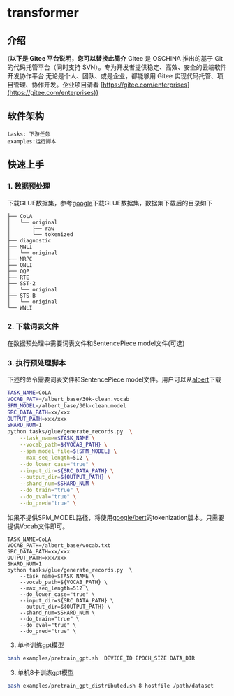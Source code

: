 # transformer

## 介绍

{**以下是 Gitee 平台说明，您可以替换此简介**
Gitee 是 OSCHINA 推出的基于 Git 的代码托管平台（同时支持 SVN）。专为开发者提供稳定、高效、安全的云端软件开发协作平台
无论是个人、团队、或是企业，都能够用 Gitee 实现代码托管、项目管理、协作开发。企业项目请看 [https://gitee.com/enterprises](https://gitee.com/enterprises)}

## 软件架构

```text
tasks: 下游任务
examples:运行脚本
```

## 快速上手

### 1. 数据预处理

下载GLUE数据集，参考[google](https://github.com/google-research/bert)下载GLUE数据集，数据集下载后的目录如下

```text
├── CoLA
│   └── original
│       ├── raw
│       └── tokenized
├── diagnostic
├── MNLI
│   └── original
├── MRPC
├── QNLI
├── QQP
├── RTE
├── SST-2
│   └── original
├── STS-B
│   └── original
└── WNLI
```

### 2. 下载词表文件

在数据预处理中需要词表文件和SentencePiece model文件(可选)

### 3. 执行预处理脚本

下述的命令需要词表文件和SentencePiece model文件。用户可以从[albert](https://github.com/google-research/albert)下载

```bash
TASK_NAME=CoLA
VOCAB_PATH=/albert_base/30k-clean.vocab
SPM_MODEL=/albert_base/30k-clean.model
SRC_DATA_PATH=xx/xxx
OUTPUT_PATH=xxx/xxx
SHARD_NUM=1
python tasks/glue/generate_records.py  \
    --task_name=$TASK_NAME \
    --vocab_path=${VOCAB_PATH} \
    --spm_model_file=${SPM_MODEL} \
    --max_seq_length=512 \
    --do_lower_case="true" \
    --input_dir=${SRC_DATA_PATH} \
    --output_dir=${OUTPUT_PATH} \
    --shard_num=$SHARD_NUM \
    --do_train="true" \
    --do_eval="true" \
    --do_pred="true" \
```

如果不提供SPM_MODEL路径，将使用[google/bert](https://github.com/google-research/bert)的tokenization版本。只需要提供Vocab文件即可。

```text
TASK_NAME=CoLA
VOCAB_PATH=/albert_base/vocab.txt
SRC_DATA_PATH=xx/xxx
OUTPUT_PATH=xxx/xxx
SHARD_NUM=1
python tasks/glue/generate_records.py  \
    --task_name=$TASK_NAME \
    --vocab_path=${VOCAB_PATH} \
    --max_seq_length=512 \
    --do_lower_case="true" \
    --input_dir=${SRC_DATA_PATH} \
    --output_dir=${OUTPUT_PATH} \
    --shard_num=$SHARD_NUM \
    --do_train="true" \
    --do_eval="true" \
    --do_pred="true" \
```

3. 单卡训练gpt模型

```bash
bash examples/pretrain_gpt.sh  DEVICE_ID EPOCH_SIZE DATA_DIR
```

3. 单机8卡训练gpt模型

```bash
bash examples/pretrain_gpt_distributed.sh 8 hostfile /path/dataset
```
